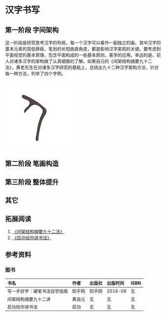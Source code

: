 # 汉字书写

## 第一阶段 字间架构

这一阶段是研究思考汉字的布局，每一个汉字可以看作一副独立的画。其中汉字的基本元素的高低胖瘦，笔划的长短曲直角度，都是影响汉字美观的关键。要考虑到平面视觉的基本原理，包含平面构成的一些基本原则，美学的应用。幸运的是，前人对诸多汉字的架构做了认真细致的了解。如黄自元的《间架结构摘要九十二法》，黄老先生在对诸多汉字研究的基础上，总结出九十二种汉字架构方法，针对每一种方法，列举了四个字例。

<img src=".\notes\imgs\人.gif">

## 第二阶段 笔画构造

## 第三阶段 整体提升

## 其它

## 拓展阅读

1. [《间架结构摘要九十二法》](.\reference\间架结构摘要九十二法.pdf)  
2. [《启功给你讲书法》](.\reference\启功给你讲书法.pdf)

## 参考资料

### 图书

|书名|作者|出版社|出版时间|ISBN|
|:-|:-|:-|:-|:-|
|写一手好字：硬笔书法自学指南|知乎网|知乎网|2016-08|无|
|间架结构摘要九十二讲|黄自元|无|无|无|
|启功给你讲书法|启功|无|无|无|

